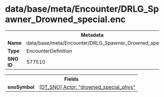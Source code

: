 <h1>data/base/meta/Encounter/DRLG_Spawner_Drowned_special.enc</h1><table><tr><th colspan="100%">Metadata</th></tr><tr><td><b>Name</b></td><td>data/base/meta/Encounter/DRLG_Spawner_Drowned_special.enc</td></tr><tr><td><b>Type</b></td><td>EncounterDefinition</td></tr><tr><td><b>SNO ID</b></td><td>577510</td></tr></table>

<table><tr><th colspan="100%">Fields</th></tr><tr><td><b>snoSymbol</b></td><td><a href="..\Actor\drowned_special_phys.acr.md">[DT_SNO] Actor: "drowned_special_phys"</a></td></tr></table>

